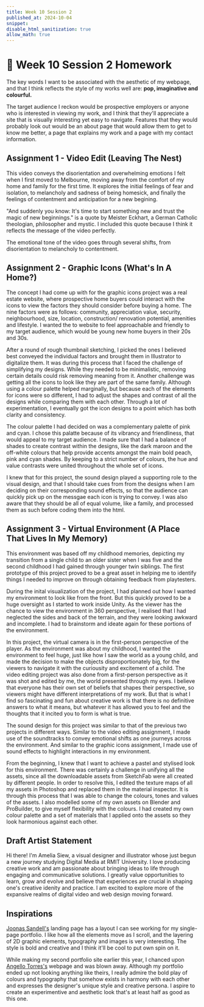 ```yaml
---
title: Week 10 Session 2
published_at: 2024-10-04
snippet: 
disable_html_sanitization: true
allow_math: true
---
```


# :page_with_curl: Week 10 Session 2 Homework 

The key words I want to be associated with the aesthetic of my webpage, and that I think reflects the style of my works well are: <b>pop, imaginative and colourful.</b>

The target audience I reckon would be prospective employers or anyone who is interested in viewing my work, and I think that they'll appreciate a site that is visually interesting yet easy to navigate. Features that they would probably look out would be an about page that would allow them to get to know me better, a page that explains my work and a page with my contact information.

## Assignment 1 - Video Edit (Leaving The Nest)

This video conveys the disorientation and overwhelming emotions I felt when I first moved to Melbourne, moving away from the comfort of my home and family for the first time. It explores the initial feelings of fear and isolation, to melancholy and sadness of being homesick, and finally the feelings of contentment and anticipation for a new begining.

"And suddenly you know: It's time to start something new and trust the magic of new beginnings." is a quote by Meister Eckhart, a German Catholic theologian, philosopher and mystic. I included this quote because I think it reflects the message of the video perfectly.

The emotional tone of the video goes through several shifts, from disorientation to melancholy to contentment. 

## Assignment 2 - Graphic Icons (What's In A Home?)

The concept I had come up with for the graphic icons project was a real estate website, where prospective home buyers could interact with the icons to view the factors they should consider before buying a home. The nine factors were as follows: community, appreciation value, security, neighbourhood, size, location, construction/ renovation potential, amenities and lifestyle. I wanted the to website to feel approachable and friendly to my target audience, which would be young new home buyers in their 20s and 30s.

After a round of rough thumbnail sketching, I picked the ones I believed best conveyed the individual factors and brought them in Illustrator to digitalize them. It was during this process that I faced the challenge of simplifying my designs. While they needed to be minimalistic, removing certain details could risk removing meaning from it. Another challenge was getting all the icons to look like they are part of the same family. Although using a colour palette helped marginally, but because each of the elements for icons were so different, I had to adjust the shapes and contrast of all the designs while comparing them with each other.  Through a lot of experimentation, I eventually got the icon designs to a point which has both clarity and consistency.

The colour palette I had decided on was a complementary palette of pink and cyan. I chose this palatte because of its vibrancy and friendliness, that would appeal to my target audience. I made sure that I had a balance of shades to create contrast within the designs, like the dark maroon and the off-white colours that help provide accents amongst the main bold peach, pink and cyan shades. By keeping to a strict number of colours, the hue and value contrasts were united throughout the whole set of icons.

I knew that for this project, the sound design played a supporting role to the visual design, and that I should take cues from from the designs when I am deciding on their corresponding sound effects, so that the audience can quickly pick up on the messgae each icon is trying to convey. I was also aware that they should be all of equal volume, like a family, and processed them as such before coding them into the html. 


## Assignment 3 - Virtual Environment (A Place That Lives In My Memory)

This environment was based off my childhood memories, depicting my transition from a single child to an older sister when I was five and the second childhood I had gained through younger twin siblings. The first prototype of this project proved to be a great asset in helping me to identify things I needed to improve on through obtaining feedback from playtesters. 

During the inital visualization of the project, I had planned out how I wanted my environment to look like from the front. But this quickly proved to be a huge oversight as I started to work inside Unity. As the viewer has the chance to view the environment in 360 perspective, I realised that I had neglected the sides and back of the terrain, and they were looking awkward and incomplete. I had to brainstorm and ideate again for these portions of the environment.

In this project, the virtual camera is in the first-person perspective of the player. As the environment was about my childhood, I wanted the environment to feel huge, just like how I saw the world as a young child, and made the decision to make the objects disproportionately big, for the viewers to navigate it with the curiousity and excitement of a child.  The video editing project was also done from a first-person perspective as it was shot and edited by me, the world presented through my eyes. I believe that everyone has their own set of beliefs that shapes their perspective, so viewers might have different interpretations of my work. But that is what I find so fascinating and fun about creative work is that there is no definitive answers to what it means, but whatever it has allowed you to feel and the thoughts that it incited you to form is what is true.

The sound design for this project was similar to that of the previous two projects in different ways. Similar to the video editing assignment, I made use of the soundtracks to convey emotional shifts as one journeys across the environment. And similar to the graphic icons assignment, I made use of sound effects to highlight interactions in my environment. 

From the beginning, I knew that I want to achieve a pastel and stylised look for this environment. There was certainly a challenge in unifying all the assets, since all the downloadable assets from SketchFab were all created by different people. In order to resolve this, I edited the texture maps of all my assets in Photoshop and replaced them in the material inspector. It is through this process that I was able to change the colours, tones and values of the assets. I also modelled some of my own assets on Blender and ProBuilder, to give myself flexibility with the colours. I had created my own colour palette and a set of materials that I applied onto the assets so they look harmonious against each other. 

## Draft Artist Statement 

Hi there! I'm Amelia Siew, a visual designer and illustrator whose just begun a new journey studying Digital Media at RMIT University. I love producing creative work and am passionate about bringing ideas to life through engaging and communicative solutions. I greatly value opportunities to learn, grow and evolve and believe that experiences are crucial in shaping one's creative idenity and practice. I am excited to explore more of the expansive realms of digital video and web design moving forward.

## Inspirations

[Joonas Sandell's](https://joonassandell.com/) landing page has a layout I can see working for my single-page portfolio. I like how all the elements move as I scroll, and the layering of 2D graphic elements, typography and images is very interesting. The style is bold and creative and I think it'll be cool to put own spin on it.

While making my second portfolio site earlier this year, I chanced upon [Angello Torres's](https://angellotorres.com/) webpage and was blown away. Although my portfolio ended up not looking anything like theirs, I really admire the bold play of colours and typography that somehow exists in harmony with each other and expresses the designer's unique style and creative persona. I aspire to create an experimentive and aesthetic look that's at least half as good as this one.

